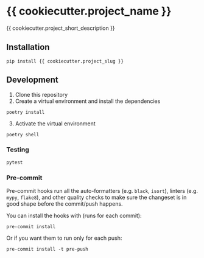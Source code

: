 # {{ cookiecutter.project_name }}

{{ cookiecutter.project_short_description }}

## Installation
```
pip install {{ cookiecutter.project_slug }}
```

## Development
1. Clone this repository
2. Create a virtual environment and install the dependencies
```
poetry install
```
3. Activate the virtual environment
```
poetry shell
```

### Testing
```
pytest
```

### Pre-commit
Pre-commit hooks run all the auto-formatters (e.g. `black`, `isort`), linters (e.g. `mypy`, `flake8`), and other quality
 checks to make sure the changeset is in good shape before the commit/push happens.

You can install the hooks with (runs for each commit):
```
pre-commit install
```

Or if you want them to run only for each push:
```
pre-commit install -t pre-push
```
